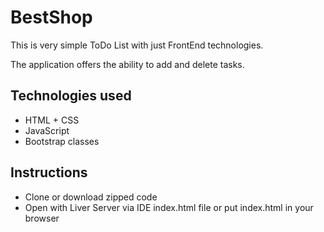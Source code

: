 # BestShop

This is very simple ToDo List with just FrontEnd technologies.

The application offers the ability to add and delete tasks.

## Technologies used

- HTML + CSS
- JavaScript
- Bootstrap classes

## Instructions

- Clone or download zipped code
- Open with Liver Server via IDE index.html file or put index.html in your browser
